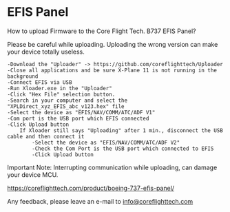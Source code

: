 # EFIS Panel

How to upload Firmware to the Core Flight Tech. B737 EFIS Panel?

Please be careful while uploading. Uploading the wrong version can make your device totally useless.

	-Download the "Uploader" -> https://github.com/coreflighttech/Uploader
	-Close all applications and be sure X-Plane 11 is not running in the background
	-Connect EFIS via USB
	-Run Xloader.exe in the "Uploader"
	-Click "Hex File" selection button.
	-Search in your computer and select the "XPLDirect_xyz_EFIS_abc_v123.hex" file
	-Select the device as "EFIS/NAV/COMM/ATC/ADF V1"
	-Com port is the USB port which EFIS connected
	-Click Upload button
		If Xloader still says "Uploading" after 1 min., disconnect the USB cable and then connect it
			-Select the device as "EFIS/NAV/COMM/ATC/ADF V2"
			-Check the Com Port is the USB port which connected to EFIS
			-Click Upload button
	
	
Important Note: Interrupting communication while uploading, can damage your device MCU.

https://coreflighttech.com/product/boeing-737-efis-panel/

Any feedback, please leave an e-mail to info@coreflighttech.com

